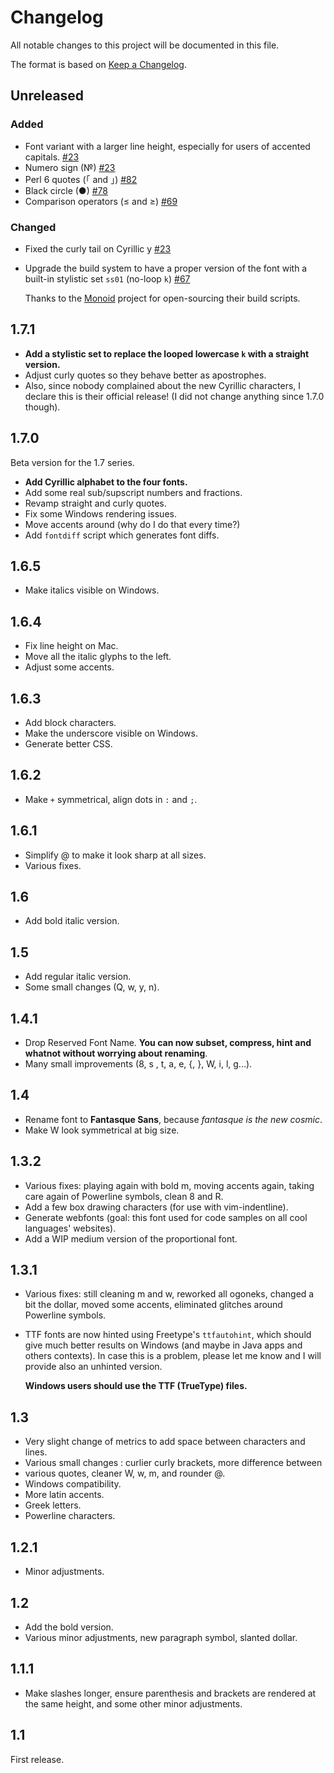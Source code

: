 # Changelog

All notable changes to this project will be documented in this file.

The format is based on [Keep a Changelog](http://keepachangelog.com/en/1.0.0/).

## Unreleased

### Added
- Font variant with a larger line height, especially for users of accented
  capitals. [#23]
- Numero sign (№) [#23]
- Perl 6 quotes (｢ and ｣) [#82]
- Black circle (●) [#78]
- Comparison operators (≤ and ≥) [#69]

### Changed
- Fixed the curly tail on Cyrillic у [#23]
- Upgrade the build system to have a proper version of the font with
  a built-in stylistic set `ss01` (no-loop `k`) [#67]

  Thanks to the [Monoid](https://github.com/larsenwork/monoid) project
  for open-sourcing their build scripts.

[#23]: https://github.com/belluzj/fantasque-sans/issues/23
[#67]: https://github.com/belluzj/fantasque-sans/issues/67
[#69]: https://github.com/belluzj/fantasque-sans/issues/69
[#78]: https://github.com/belluzj/fantasque-sans/issues/78
[#82]: https://github.com/belluzj/fantasque-sans/issues/82

## 1.7.1
- **Add a stylistic set to replace the looped lowercase `k` with
  a straight version.**
- Adjust curly quotes so they behave better as apostrophes.
- Also, since nobody complained about the new Cyrillic characters,
  I declare this is their official release! (I did not change
  anything since 1.7.0 though).

## 1.7.0

Beta version for the 1.7 series.

- **Add Cyrillic alphabet to the four fonts.**
- Add some real sub/supscript numbers and fractions.
- Revamp straight and curly quotes.
- Fix some Windows rendering issues.
- Move accents around (why do I do that every time?)
- Add `fontdiff` script which generates font diffs.

## 1.6.5
- Make italics visible on Windows.

## 1.6.4
- Fix line height on Mac.
- Move all the italic glyphs to the left.
- Adjust some accents.

## 1.6.3
- Add block characters.
- Make the underscore visible on Windows.
- Generate better CSS.

## 1.6.2
- Make `+` symmetrical, align dots in `:` and `;`.

## 1.6.1
- Simplify @ to make it look sharp at all sizes.
- Various fixes.

## 1.6
- Add bold italic version.

## 1.5
- Add regular italic version.
- Some small changes (Q, w, y, n).

## 1.4.1
- Drop Reserved Font Name. **You can now subset, compress, hint and
  whatnot without worrying about renaming**.
- Many small improvements (8, s , t, a, e, {, }, W, i, l, g...).

## 1.4
- Rename font to **Fantasque Sans**, because *fantasque is the new cosmic*.
- Make W look symmetrical at big size.

## 1.3.2
- Various fixes: playing again with bold m, moving accents again, taking
  care again of Powerline symbols, clean 8 and R.
- Add a few box drawing characters (for use with vim-indentline).
- Generate webfonts (goal: this font used for code samples on all cool
  languages' websites).
- Add a WIP medium version of the proportional font.

## 1.3.1
- Various fixes: still cleaning m and w, reworked all ogoneks, changed a
  bit the dollar, moved some accents, eliminated glitches around
  Powerline symbols.
- TTF fonts are now hinted using Freetype's `ttfautohint`, which should
  give much better results on Windows (and maybe in Java apps and others
  contexts). In case this is a problem, please let me know and I will
  provide also an unhinted version.

  **Windows users should use the TTF (TrueType) files.**

## 1.3
- Very slight change of metrics to add space between characters and lines.
- Various small changes : curlier curly brackets, more difference between
- various quotes, cleaner W, w, m, and rounder @.
- Windows compatibility.
- More latin accents.
- Greek letters.
- Powerline characters.

## 1.2.1
- Minor adjustments.

## 1.2
- Add the bold version.
- Various minor adjustments, new paragraph symbol, slanted dollar.

## 1.1.1
- Make slashes longer, ensure parenthesis and brackets are rendered at
  the same height, and some other minor adjustments.

## 1.1
First release.
